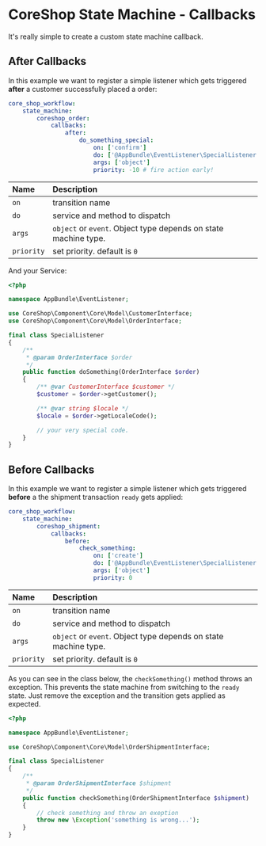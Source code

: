 # CoreShop State Machine - Callbacks

It's really simple to create a custom state machine callback.

## After Callbacks
In this example we want to register a simple listener which gets triggered **after** a customer successfully placed a order:

```yml
core_shop_workflow:
    state_machine:
        coreshop_order:
            callbacks:
                after:
                    do_something_special:
                        on: ['confirm']
                        do: ['@AppBundle\EventListener\SpecialListener', 'doSomething']
                        args: ['object']
                        priority: -10 # fire action early!
```

| Name | Description |
|:-----|:------------|
| `on` | transition name |
| `do` | service and method to dispatch |
| `args` | `object` or `event`. Object type depends on state machine type. |
| `priority` | set priority. default is `0` |

And your Service:

```php
<?php

namespace AppBundle\EventListener;

use CoreShop\Component\Core\Model\CustomerInterface;
use CoreShop\Component\Core\Model\OrderInterface;

final class SpecialListener
{
    /**
     * @param OrderInterface $order
     */
    public function doSomething(OrderInterface $order)
    {
        /** @var CustomerInterface $customer */
        $customer = $order->getCustomer();

        /** @var string $locale */
        $locale = $order->getLocaleCode();

        // your very special code.
    }
}
```

## Before Callbacks
In this example we want to register a simple listener which gets triggered **before** a the shipment transaction `ready` gets applied:

```yml
core_shop_workflow:
    state_machine:
        coreshop_shipment:
            callbacks:
                before:
                    check_something:
                        on: ['create']
                        do: ['@AppBundle\EventListener\SpecialListener', 'checkSomething']
                        args: ['object']
                        priority: 0
```

| Name | Description |
|:-----|:------------|
| `on` | transition name |
| `do` | service and method to dispatch |
| `args` | `object` or `event`. Object type depends on state machine type. |
| `priority` | set priority. default is `0` |

As you can see in the class below, the `checkSomething()` method throws an exception.
This prevents the state machine from switching to the `ready` state.
Just remove the exception and the transition gets applied as expected.

```php
<?php

namespace AppBundle\EventListener;

use CoreShop\Component\Core\Model\OrderShipmentInterface;

final class SpecialListener
{
    /**
     * @param OrderShipmentInterface $shipment
     */
    public function checkSomething(OrderShipmentInterface $shipment)
    {
        // check something and throw an exeption
        throw new \Exception('something is wrong...');
    }
}
```

